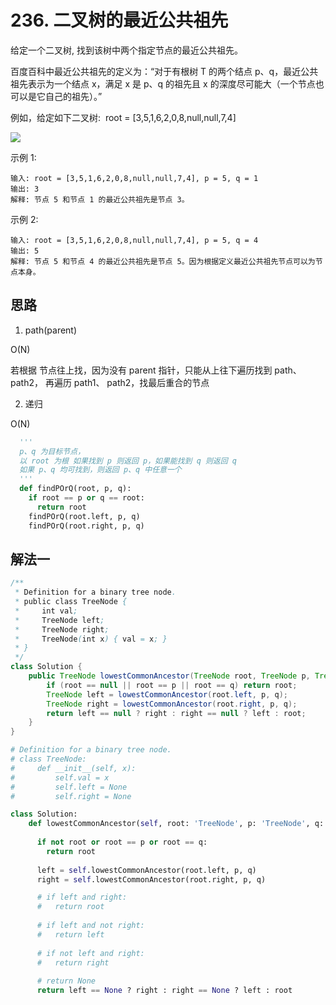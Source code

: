 # 236. 二叉树的最近公共祖先

给定一个二叉树, 找到该树中两个指定节点的最近公共祖先。

百度百科中最近公共祖先的定义为：“对于有根树 T 的两个结点 p、q，最近公共祖先表示为一个结点 x，满足 x 是 p、q 的祖先且 x 的深度尽可能大（一个节点也可以是它自己的祖先）。”

例如，给定如下二叉树:  root = [3,5,1,6,2,0,8,null,null,7,4]



![](binarytree.png)

示例 1:

```
输入: root = [3,5,1,6,2,0,8,null,null,7,4], p = 5, q = 1
输出: 3
解释: 节点 5 和节点 1 的最近公共祖先是节点 3。
```

示例 2:

```
输入: root = [3,5,1,6,2,0,8,null,null,7,4], p = 5, q = 4
输出: 5
解释: 节点 5 和节点 4 的最近公共祖先是节点 5。因为根据定义最近公共祖先节点可以为节点本身。
```

## 思路

1. path(parent)

  O(N)

  若根据 节点往上找，因为没有 parent 指针，只能从上往下遍历找到 path、path2， 再遍历 path1、 path2，找最后重合的节点

2. 递归

O(N)

```python
  '''
  p、q 为目标节点，
  以 root 为根 如果找到 p 则返回 p，如果能找到 q 则返回 q
  如果 p、q 均可找到，则返回 p、q 中任意一个
  '''
  def findPOrQ(root, p, q):
    if root == p or q == root: 
      return root
    findPOrQ(root.left, p, q)
    findPOrQ(root.right, p, q)
```

## 解法一

```Java
/**
 * Definition for a binary tree node.
 * public class TreeNode {
 *     int val;
 *     TreeNode left;
 *     TreeNode right;
 *     TreeNode(int x) { val = x; }
 * }
 */
class Solution {
    public TreeNode lowestCommonAncestor(TreeNode root, TreeNode p, TreeNode q) {
        if (root == null || root == p || root == q) return root;
        TreeNode left = lowestCommonAncestor(root.left, p, q);
        TreeNode right = lowestCommonAncestor(root.right, p, q);
        return left == null ? right : right == null ? left : root;
    }
}
```

```python
# Definition for a binary tree node.
# class TreeNode:
#     def __init__(self, x):
#         self.val = x
#         self.left = None
#         self.right = None

class Solution:
    def lowestCommonAncestor(self, root: 'TreeNode', p: 'TreeNode', q: 'TreeNode') -> 'TreeNode':
      
      if not root or root == p or root == q:
        return root
      
      left = self.lowestCommonAncestor(root.left, p, q)
      right = self.lowestCommonAncestor(root.right, p, q)

      # if left and right:
      #   return root
      
      # if left and not right:
      #   return left
      
      # if not left and right:
      #   return right
      
      # return None
      return left == None ? right : right == None ? left : root
```
